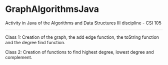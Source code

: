 # GraphAlgorithmsJava
Activity in Java of the Algorithms and Data Structures III discipline - CSI 105

______________________________________________________________________________

Class 1: Creation of the graph, the add edge function, the toString function and the degree find function.

Class 2: Creation of functions to find highest degree, lowest degree and complement.
